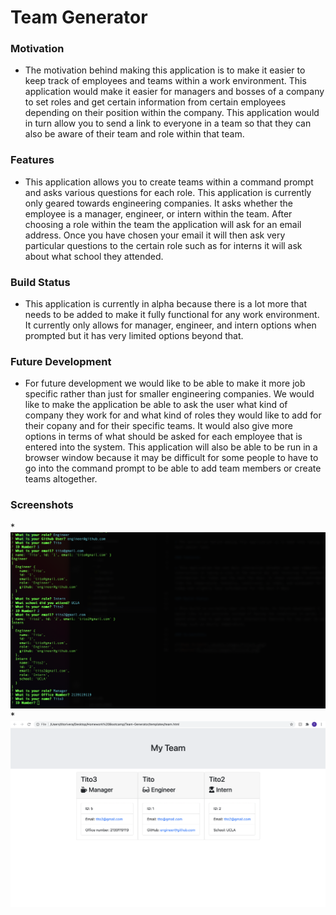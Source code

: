# Team Generator

### Motivation

* The motivation behind making this application is to make it easier to keep track of employees and teams within a work environment. This application would make it easier for managers and bosses of a company to set roles and get certain information from certain employees depending on their position within the company. This application would in turn allow you to send a link to everyone in a team so that they can also be aware of their team and role within that team.

### Features

* This application allows you to create teams within a command prompt and asks various questions for each role. This application is currently only geared towards engineering companies. It asks whether the employee is a manager, engineer, or intern within the team. After choosing a role within the team the application will ask for an email address. Once you have chosen your email it will then ask very particular questions to the certain role such as for interns it will ask about what school they attended.

### Build Status

* This application is currently in alpha because there is a lot more that needs to be added to make it fully functional for any work environment. It currently only allows for manager, engineer, and intern options when prompted but it has very limited options beyond that.

### Future Development

* For future development we would like to be able to make it more job specific rather than just for smaller engineering companies. We would like to make the application be able to ask the user what kind of company they work for and what kind of roles they would like to add for their copany and for their specific teams. It would also give more options in terms of what should be asked for each employee that is entered into the system. This application will also be able to be run in a browser window because it may be difficult for some people to have to go into the command prompt to be able to add team members or create teams altogether.

### Screenshots

*![Command Questions](./images/Picture.png)
*![Browser Page](./images/Picture2.png)